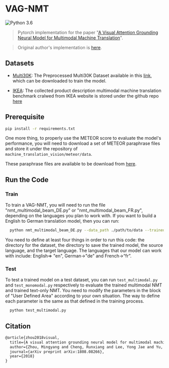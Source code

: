 # VAG-NMT

![Python 3.6](https://img.shields.io/badge/python-3.6-green.svg)  

> Pytorch implementation for the paper "[A Visual Attention Grounding Neural Model for Multimodal Machine Translation](https://arxiv.org/abs/1808.08266)". 

> Original author's implementation is [here](https://github.com/zmykevin/A-Visual-Attention-Grounding-Neural-Model).


## Datasets

  - [Multi30K](https://github.com/multi30k/dataset): The Preprocessed Multi30K Dataset available in this [link](https://drive.google.com/drive/folders/1G645SexvhMsLPJhPAPBjc4FnNF7v3N6w?usp=sharing), which can be downloaded to train the model.

  - [IKEA](https://github.com/sampalomad/IKEA-Dataset): The collected product description multimodal machine translation benchmark cralwed from IKEA website is stored under the github repo [here](https://github.com/sampalomad/IKEA-Dataset)


## Prerequisite

```bash
pip install -r requirements.txt
```

One more thing, to properly use the METEOR score to evaluate the model's performance, you will need to download a set of METEOR paraphrase files and store it under the repository of `machine_translation_vision/meteor/data`. 

These paraphrase files are available to be download from [here](https://github.com/cmu-mtlab/meteor/tree/master/data).

## Run the Code

### Train

To train a VAG-NMT, you will need to run the file "nmt_multimodal_beam_DE.py" or "nmt_multimodal_beam_FR.py", depending on the languages you plan to work with. If you want to build a English to German translation model, then you can run:

```bash
  python nmt_multimodal_beam_DE.py --data_path ./path/to/data --trained_model_path ./path/to/save/model --sr en --tg de
```

You need to define at least four things in order to run this code: the directory for the dataset, the directory to save the trained model, the source language, and the target language. The languages that our model can work with include: English=> "en", German->"de" and French->“fr”.

### Test

To test a trained model on a test dataset, you can run `test_multimodal.py` and `test_monomodal.py` respectively to evaluate the trained multimodal NMT and trained text-only NMT. You need to modify the parameters in the block of "User Defined Area" according to your own situation. The way to define each parameter is the same as that defined in the training process.

```bash
  python test_multimodal.py
```


## Citation

```tex
@article{zhou2018visual,
  title={A visual attention grounding neural model for multimodal machine translation},
  author={Zhou, Mingyang and Cheng, Runxiang and Lee, Yong Jae and Yu, Zhou},
  journal={arXiv preprint arXiv:1808.08266},
  year={2018}
}
```

